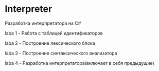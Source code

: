# Interpreter
Разработка интерпретатора на C# 

laba 1 - Работа с таблицей идентификаторов

laba 2 - Построение лексического блока

laba 3 - Построение синтаксического анализатора

laba 4 - Разработка интерпретатора(включает в себя предыдущие)


